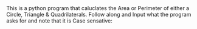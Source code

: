 ##

This is a python program that caluclates the Area or Perimeter of either a Circle, Triangle & Quadrilaterals. Follow along and Input what the program asks for and note that it is Case sensative:  